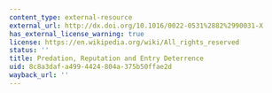 ```yaml
---
content_type: external-resource
external_url: http://dx.doi.org/10.1016/0022-0531%2882%2990031-X
has_external_license_warning: true
license: https://en.wikipedia.org/wiki/All_rights_reserved
status: ''
title: Predation, Reputation and Entry Deterrence
uid: 8c8a3daf-a499-4424-804a-375b50ffae2d
wayback_url: ''
---
```

